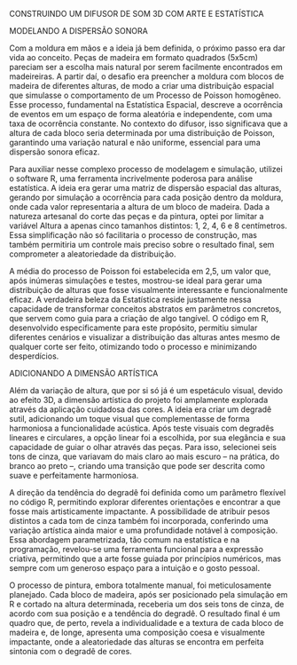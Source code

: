 CONSTRUINDO UM DIFUSOR DE SOM 3D COM ARTE E ESTATÍSTICA

MODELANDO A DISPERSÃO SONORA

Com a moldura em mãos e a ideia já bem definida, o próximo passo era dar vida ao conceito. Peças de madeira em formato 
quadrados (5x5cm) pareciam ser a escolha mais natural por serem facilmente encontrados em madeireiras. A partir daí, 
o desafio era preencher a moldura com blocos de madeira de diferentes alturas, de modo a criar uma distribuição espacial 
que simulasse o comportamento de um Processo de Poisson homogêneo. Esse processo, fundamental na Estatística Espacial, 
descreve a ocorrência de eventos em um espaço de forma aleatória e independente, com uma taxa de ocorrência constante. 
No contexto do difusor, isso significava que a altura de cada bloco seria determinada por uma distribuição de Poisson,
garantindo uma variação natural e não uniforme, essencial para uma dispersão sonora eficaz.

Para auxiliar nesse complexo processo de modelagem e simulação, utilizei o software R, uma ferramenta incrivelmente
poderosa para análise estatística. A ideia era gerar uma matriz de dispersão espacial das alturas, gerando por simulação
a ocorrência para cada posição dentro da moldura, onde cada valor representaria a altura de um bloco de madeira. 
Dada a natureza artesanal do corte das peças e da pintura, optei por limitar a variável Altura a apenas cinco tamanhos 
distintos: 1, 2, 4, 6 e 8 centímetros. Essa simplificação não só facilitaria o processo de construção, mas também 
permitiria um controle mais preciso sobre o resultado final, sem comprometer a aleatoriedade da distribuição.

A média do processo de Poisson foi estabelecida em 2,5, um valor que, após inúmeras simulações e testes, mostrou-se 
ideal para gerar uma distribuição de alturas que fosse visualmente interessante e funcionalmente eficaz. A verdadeira 
beleza da Estatística reside justamente nessa capacidade de transformar conceitos abstratos em parâmetros concretos, 
que servem como guia para a criação de algo tangível. O código em R, desenvolvido especificamente para este propósito, 
permitiu simular diferentes cenários e visualizar a distribuição das alturas antes mesmo de qualquer corte ser feito, 
otimizando todo o processo e minimizando desperdícios.


ADICIONANDO A DIMENSÃO ARTÍSTICA

Além da variação de altura, que por si só já é um espetáculo visual, devido ao efeito 3D, a dimensão artística do projeto 
foi amplamente explorada através da aplicação cuidadosa das cores. A ideia era criar um degradê sutil, adicionando um 
toque visual que complementasse de forma harmoniosa a funcionalidade acústica. Após teste visuais com degradês lineares 
e circulares, a opção linear foi a escolhida, por sua elegância e sua capacidade de guiar o olhar através das peças. 
Para isso, selecionei seis tons de cinza, que variavam do mais claro ao mais escuro – na prática, do branco ao preto –, 
criando uma transição que pode ser descrita como suave e perfeitamente harmoniosa.

A direção da tendência do degradê foi definida como um parâmetro flexível no código R, permitindo explorar diferentes 
orientações e encontrar a que fosse mais artisticamente impactante. A possibilidade de atribuir pesos distintos a cada 
tom de cinza também foi incorporada, conferindo uma variação artística ainda maior e uma profundidade notável à composição.
Essa abordagem parametrizada, tão comum na estatística e na programação, revelou-se uma ferramenta funcional para a 
expressão criativa, permitindo que a arte fosse guiada por princípios numéricos, mas sempre com um generoso espaço para 
a intuição e o gosto pessoal.

O processo de pintura, embora totalmente manual, foi meticulosamente planejado. Cada bloco de madeira, após ser posicionado 
pela simulação em R e cortado na altura determinada, receberia um dos seis tons de cinza, de acordo com sua posição e a 
tendência do degradê. O resultado final é um quadro que, de perto, revela a individualidade e a textura de cada bloco de 
madeira e, de longe, apresenta uma composição coesa e visualmente impactante, onde a aleatoriedade das alturas se encontra 
em perfeita sintonia com o degradê de cores.
